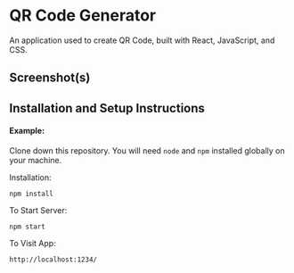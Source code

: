 # QR Code Generator

An application used to create QR Code, built with React, JavaScript, and CSS.

## Screenshot(s)

    

## Installation and Setup Instructions

#### Example:  

Clone down this repository. You will need `node` and `npm` installed globally on your machine.  

Installation:

`npm install`  


To Start Server:

`npm start`  

To Visit App:

`http://localhost:1234/`  